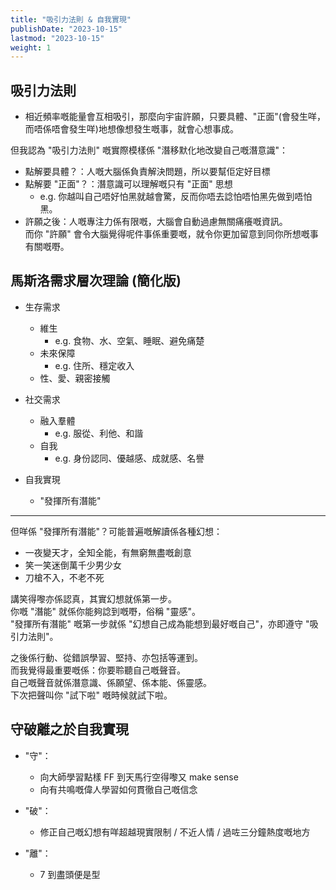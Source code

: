 ```yaml
---
title: "吸引力法則 & 自我實現"
publishDate: "2023-10-15"
lastmod: "2023-10-15"
weight: 1
---
```


## 吸引力法則

- 相近頻率嘅能量會互相吸引，那麼向宇宙許願，只要具體、"正面"(會發生咩，而唔係唔會發生咩)地想像想發生嘅事，就會心想事成。

但我認為 "吸引力法則" 嘅實際模樣係 "潛移默化地改變自己嘅潛意識"：

- 點解要具體？：人嘅大腦係負責解決問題，所以要幫佢定好目標
- 點解要 "正面"？：潛意識可以理解嘅只有 "正面" 思想
  - e.g. 你越叫自己唔好怕黑就越會驚，反而你唔去諗怕唔怕黑先做到唔怕黑。
- 許願之後：人嘅專注力係有限嘅，大腦會自動過慮無關痛癢嘅資訊。<br/>
  而你 "許願" 會令大腦覺得呢件事係重要嘅，就令你更加留意到同你所想嘅事有關嘅嘢。<br/>

## 馬斯洛需求層次理論 (簡化版)

- 生存需求

  - 維生
    - e.g. 食物、水、空氣、睡眠、避免痛楚
  - 未來保障
    - e.g. 住所、穩定收入
  - 性、愛、親密接觸

- 社交需求

  - 融入羣體
    - e.g. 服從、利他、和諧
  - 自我
    - e.g. 身份認同、優越感、成就感、名譽

- 自我實現

  - "發揮所有潛能"

---

但咩係 "發揮所有潛能"？可能普遍嘅解讀係各種幻想：

- 一夜變天才，全知全能，有無窮無盡嘅創意
- 笑一笑迷倒萬千少男少女
- 刀槍不入，不老不死

講笑得嚟亦係認真，其實幻想就係第一步。<br/>
你嘅 "潛能" 就係你能夠諗到嘅嘢，俗稱 "靈感"。<br/>
"發揮所有潛能" 嘅第一步就係 "幻想自己成為能想到最好嘅自己"，亦即遵守 "吸引力法則"。<br/>

之後係行動、從錯誤學習、堅持、亦包括等運到。<br/>
而我覺得最重要嘅係：你要聆聽自己嘅聲音。<br/>
自己嘅聲音就係潛意識、係願望、係本能、係靈感。<br/>
下次把聲叫你 "試下啦" 嘅時候就試下啦。<br/>

## 守破離之於自我實現

- "守"：

  - 向大師學習點樣 FF 到天馬行空得嚟又 make sense
  - 向有共鳴嘅偉人學習如何貫徹自己嘅信念

- "破"：

  - 修正自己嘅幻想有咩超越現實限制 / 不近人情 / 過咗三分鐘熱度嘅地方

- "離"：

  - 7 到盡頭便是型
